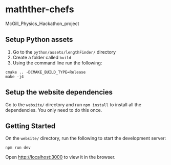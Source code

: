 # mathther-chefs
McGill_Physics_Hackathon_project

## Setup Python assets


1. Go to the `python/assets/lengthFinder/` directory
1. Create a folder called `build`
1. Using the command line run the following:
```
cmake .. -DCMAKE_BUILD_TYPE=Release
make -j4
```

## Setup the website dependencies

Go to the `website/` directory and run `npm install` to install all the dependencies. You only need to do this once.

## Getting Started

On the `website/` directory, run the following to start the development server:

```
npm run dev
```

Open [http://localhost:3000](http://localhost:3000) to view it in the browser.